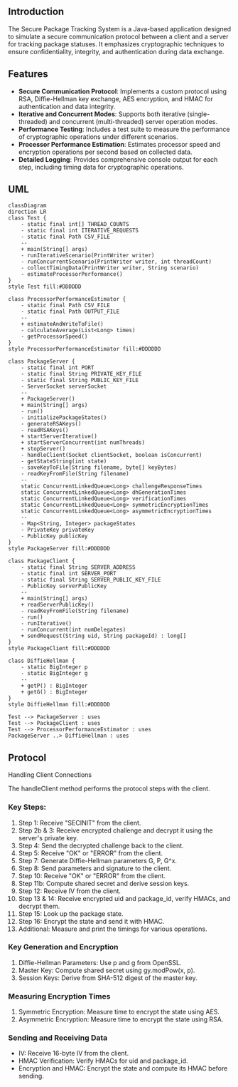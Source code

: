 ## Introduction
The Secure Package Tracking System is a Java-based application designed to simulate a secure communication protocol between a client and a server for tracking package statuses. It emphasizes cryptographic techniques to ensure confidentiality, integrity, and authentication during data exchange.

## Features
- **Secure Communication Protocol**: Implements a custom protocol using RSA, Diffie-Hellman key exchange, AES encryption, and HMAC for authentication and data integrity.
- **Iterative and Concurrent Modes**: Supports both iterative (single-threaded) and concurrent (multi-threaded) server operation modes.
- **Performance Testing**: Includes a test suite to measure the performance of cryptographic operations under different scenarios.
- **Processor Performance Estimation**: Estimates processor speed and encryption operations per second based on collected data.
- **Detailed Logging**: Provides comprehensive console output for each step, including timing data for cryptographic operations.

## UML

```mermaid
classDiagram
direction LR
class Test {
    - static final int[] THREAD_COUNTS
    - static final int ITERATIVE_REQUESTS
    - static final Path CSV_FILE
    --
    + main(String[] args)
    - runIterativeScenario(PrintWriter writer)
    - runConcurrentScenario(PrintWriter writer, int threadCount)
    - collectTimingData(PrintWriter writer, String scenario)
    - estimateProcessorPerformance()
}
style Test fill:#DDDDDD

class ProcessorPerformanceEstimator {
    - static final Path CSV_FILE
    - static final Path OUTPUT_FILE
    --
    + estimateAndWriteToFile()
    - calculateAverage(List<Long> times)
    - getProcessorSpeed()
}
style ProcessorPerformanceEstimator fill:#DDDDDD

class PackageServer {
    - static final int PORT
    - static final String PRIVATE_KEY_FILE
    - static final String PUBLIC_KEY_FILE
    - ServerSocket serverSocket
    --
    + PackageServer()
    + main(String[] args)
    - run()
    - initializePackageStates()
    - generateRSAKeys()
    - readRSAKeys()
    + startServerIterative()
    + startServerConcurrent(int numThreads)
    + stopServer()
    - handleClient(Socket clientSocket, boolean isConcurrent)
    - getStateString(int state)
    - saveKeyToFile(String filename, byte[] keyBytes)
    - readKeyFromFile(String filename)
    --
    static ConcurrentLinkedQueue<Long> challengeResponseTimes
    static ConcurrentLinkedQueue<Long> dhGenerationTimes
    static ConcurrentLinkedQueue<Long> verificationTimes
    static ConcurrentLinkedQueue<Long> symmetricEncryptionTimes
    static ConcurrentLinkedQueue<Long> asymmetricEncryptionTimes
    --
    - Map<String, Integer> packageStates
    - PrivateKey privateKey
    - PublicKey publicKey
}
style PackageServer fill:#DDDDDD

class PackageClient {
    - static final String SERVER_ADDRESS
    - static final int SERVER_PORT
    - static final String SERVER_PUBLIC_KEY_FILE
    - PublicKey serverPublicKey
    --
    + main(String[] args)
    + readServerPublicKey()
    - readKeyFromFile(String filename)
    - run()
    - runIterative()
    - runConcurrent(int numDelegates)
    + sendRequest(String uid, String packageId) : long[]
}
style PackageClient fill:#DDDDDD

class DiffieHellman {
    - static BigInteger p
    - static BigInteger g
    --
    + getP() : BigInteger
    + getG() : BigInteger
}
style DiffieHellman fill:#DDDDDD

Test --> PackageServer : uses
Test --> PackageClient : uses
Test --> ProcessorPerformanceEstimator : uses
PackageServer ..> DiffieHellman : uses

```


## Protocol
Handling Client Connections

The handleClient method performs the protocol steps with the client.

### Key Steps:

1. Step 1: Receive "SECINIT" from the client.
2. Step 2b & 3: Receive encrypted challenge and decrypt it using the server's private key.
3. Step 4: Send the decrypted challenge back to the client.
4. Step 5: Receive "OK" or "ERROR" from the client.
5. Step 7: Generate Diffie-Hellman parameters G, P, G^x.
6. Step 8: Send parameters and signature to the client.
7. Step 10: Receive "OK" or "ERROR" from the client.
8. Step 11b: Compute shared secret and derive session keys.
9. Step 12: Receive IV from the client.
10. Step 13 & 14: Receive encrypted uid and package_id, verify HMACs, and decrypt them.
11. Step 15: Look up the package state.
12. Step 16: Encrypt the state and send it with HMAC.
13. Additional: Measure and print the timings for various operations.

### Key Generation and Encryption
1. Diffie-Hellman Parameters: Use p and g from OpenSSL.
2. Master Key: Compute shared secret using gy.modPow(x, p).
3. Session Keys: Derive from SHA-512 digest of the master key.
   
### Measuring Encryption Times
1. Symmetric Encryption: Measure time to encrypt the state using AES.
2. Asymmetric Encryption: Measure time to encrypt the state using RSA.

### Sending and Receiving Data
- IV: Receive 16-byte IV from the client.
- HMAC Verification: Verify HMACs for uid and package_id.
- Encryption and HMAC: Encrypt the state and compute its HMAC before sending.

